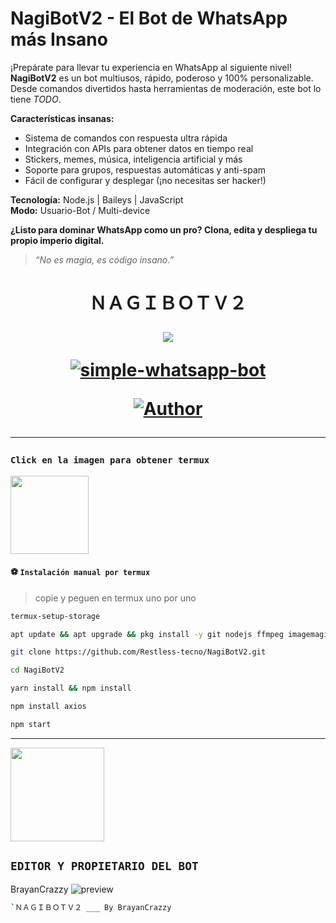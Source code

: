 # **NagiBotV2 - El Bot de WhatsApp más Insano**

¡Prepárate para llevar tu experiencia en WhatsApp al siguiente nivel! **NagiBotV2** es un bot multiusos, rápido, poderoso y 100% personalizable. Desde comandos divertidos hasta herramientas de moderación, este bot lo tiene *TODO*.

**Características insanas:**
- Sistema de comandos con respuesta ultra rápida  
- Integración con APIs para obtener datos en tiempo real  
- Stickers, memes, música, inteligencia artificial y más  
- Soporte para grupos, respuestas automáticas y anti-spam  
- Fácil de configurar y desplegar (¡no necesitas ser hacker!)

**Tecnología:** Node.js | Baileys | JavaScript  
**Modo:** Usuario-Bot / Multi-device

**¿Listo para dominar WhatsApp como un pro? Clona, edita y despliega tu propio imperio digital.**

> *“No es magia, es código insano.”*



<h1 align="center">ＮＡＧＩＢＯＴＶ２</p>
<p>
        <img src= "https://qu.ax/sVNZv.jpg">
    </p>
    <p align="center">
        <a href="#"><img title="simple-whatsapp-bot" src="https://img.shields.io/badge/-SIMPLE--WHATSAPP--BOT-green?colorA=%23ff0000&colorB=%23017e40&style=for-the-badge"></a>
    </p>
    <p>
        <a href="https://github.com/El-brayan502"><img title="Author"    src="https://img.shields.io/badge/Author-Brayan-purple.svg?style=for-the-badge&logo=github"></a>
    </p>
    <p>
  
---------


### **`Click en la imagen para obtener termux`**
<a
href="https://www.mediafire.com/file/3hsvi3xkpq3a64o/termux_118.a"><img src="https://qu.ax/finc.jpg" height="125px"></a>

<div align=>

#### **⚽️ `Instalación manual por termux`**
> copie y peguen en termux uno por uno 
```bash
termux-setup-storage
```

```bash
apt update && apt upgrade && pkg install -y git nodejs ffmpeg imagemagick yarn
```

```bash
git clone https://github.com/Restless-tecno/NagiBotV2.git
```

```bash
cd NagiBotV2
```

```bash
yarn install && npm install
```
```bash
npm install axios
```

```bash
npm start
```
---------


<a href="https://github.com/El-brayan502/BROLYBOT-MD" target="_blank"> 
    <img src="https://i.ibb.co/QrkLbP4/file.jpg" alt="" width="150"/> 
</a> 

## `EDITOR Y PROPIETARIO DEL BOT` 
BrayanCrazzy ![preview](https://user-images.githubusercontent.com/100887441/156953527-740d110d-3ee5-41e5-9899-fd4d4b248d43.gif)

```bash
`ＮＡＧＩＢＯＴＶ２ ___ By BrayanCrazzy
